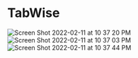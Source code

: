 # TabWise
![Screen Shot 2022-02-11 at 10 37 20 PM](https://user-images.githubusercontent.com/24352472/153700243-0eac15b4-80cb-4cf2-882f-ad433531f572.png)
![Screen Shot 2022-02-11 at 10 37 03 PM](https://user-images.githubusercontent.com/24352472/153700245-65725e51-9ab7-42a1-af09-7f91d2ea9fcf.png)
![Screen Shot 2022-02-11 at 10 37 44 PM](https://user-images.githubusercontent.com/24352472/153700246-93a7676e-0634-426d-b0a2-13d9c82e308a.png)
